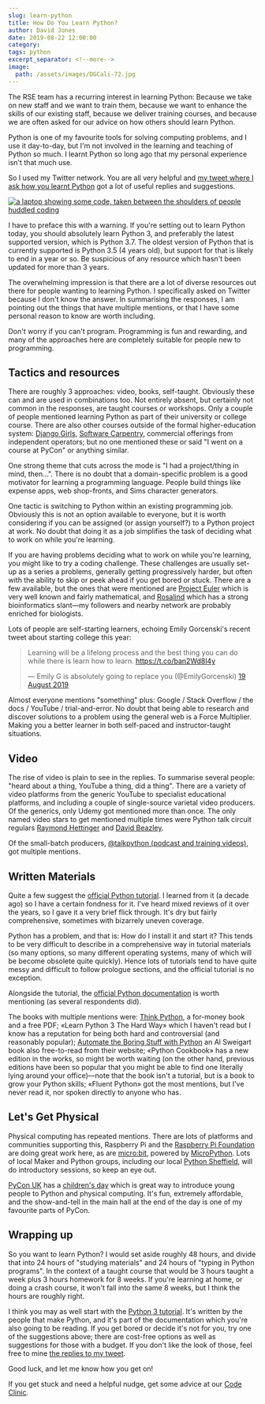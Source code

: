 ```yaml
--- 
slug: learn-python
title: How Do You Learn Python?
author: David Jones
date: 2019-08-22 12:00:00
category:
tags: python
excerpt_separator: <!--more-->
image:
  path: /assets/images/DGCali-72.jpg
---
```


The RSE team has a recurring interest in learning Python:
Because we take on new staff and we want to train them,
because we want to enhance the skills of our existing staff,
because we deliver training courses, and
because we are often asked for our advice on how others should
learn Python.

<!--more-->

Python is one of my favourite tools for solving computing
problems, and I use it day-to-day, but I'm not involved in the
learning and teaching of Python so much.
I learnt Python so long ago that my personal experience isn't
that much use.

So I used my Twitter network.
You are all very helpful and
[my tweet where I ask how you learnt
Python](https://twitter.com/drjtwit/status/1163843466528473088)
got a lot of useful replies and suggestions.

[![a laptop showing some code, taken between the shoulders of
people huddled coding](/assets/images/DGCali-72.jpg "Coding at
Django Girls Cali:
CC-BY-SA")](https://argentinaenpython.com/galeria/django-girls-cali/)

I have to preface this with a warning.
If you're setting out to learn Python today,
you should absolutely learn Python 3,
and preferably the latest supported version, which is Python 3.7.
The oldest version of Python that is currently supported is
Python 3.5 (4 years old),
but support for that is likely to end in a year or so.
Be suspicious of any resource which
hasn't been updated for more than 3 years.

The overwhelming impression is that there are a lot of diverse
resources out there for people wanting to learning Python.
I specifically asked on Twitter because I don't know the answer.
In summarising the responses, I am pointing out
the things that have multiple mentions,
or that I have some personal reason to know are worth including.

Don't worry if you can't program.
Programming is fun and rewarding, and many of the approaches
here are completely suitable for people new to programming.

## Tactics and resources

There are roughly 3 approaches: video, books, self-taught.
Obviously these can and are used in combinations too.
Not entirely absent, but certainly not common in the responses,
are taught courses or workshops.
Only a couple of people mentioned learning Python as
part of their university or college course.
There are also other courses outside of the formal
higher-education system:
[Django Girls](https://djangogirls.org/), [Software Carpentry](https://software-carpentry.org/),
commercial offerings from independent operators;
but no one mentioned these or said "I went on a course at PyCon" or
anything similar.

One strong theme that cuts across the mode is
"I had a project/thing in mind, then...".
There is no doubt that a domain-specific problem is
a good motivator for learning a programming language.
People build things like expense apps, web shop-fronts, and
Sims character generators.

One tactic is switching to Python within an existing programming job.
Obviously this is not an option available to everyone,
but it is worth considering if you can be assigned (or assign yourself?)
to a Python project at work.
No doubt that doing it as a job simplifies the task of deciding
what to work on while you're learning.

If you are having problems deciding what
to work on while you're learning,
you might like to try a coding challenge.
These challenges are usually set-up as a series a problems,
generally getting progressively harder, but often with the
ability to skip or peek ahead if you get bored or stuck.
There are a few available, but
the ones that were mentioned are [Project Euler](https://projecteuler.net/)
which is very well known and fairly mathematical, and
[Rosalind](http://rosalind.info) which has a strong bioinformatics
slant—my followers and nearby network are probably enriched for biologists.

Lots of people are self-starting learners,
echoing Emily Gorcenski's recent tweet about starting college this year:

<blockquote class="twitter-tweet" data-lang="en-gb"><p lang="en" dir="ltr">Learning will be a lifelong process and the best thing you can do while there is learn how to learn. <a href="https://t.co/ban2Wd8l4y">https://t.co/ban2Wd8l4y</a></p>&mdash; Emily G is absolutely going to replace you (@EmilyGorcenski) <a href="https://twitter.com/EmilyGorcenski/status/1163343747125583872?ref_src=twsrc%5Etfw">19 August 2019</a></blockquote>
<script async src="https://platform.twitter.com/widgets.js" charset="utf-8"></script>

Almost everyone mentions "something" plus:
Google / Stack Overflow / the docs / YouTube / trial-and-error.
No doubt that being able to research and discover
solutions to a problem using
the general web is a Force Multiplier.
Making you a better learner in
both self-paced and instructor-taught situations.

## Video

The rise of video is plain to see in the replies.
To summarise several people:
"heard about a thing, YouTube a thing, did a thing".
There are a variety of video platforms from
the generic YouTube to specialist educational platforms,
and including a couple of single-source varietal video producers.
Of the generics, only Udemy got mentioned more than once.
The only named video stars to get mentioned multiple times were
Python talk circuit regulars
[Raymond Hettinger](https://twitter.com/raymondh) and
[David Beazley](https://twitter.com/dabeaz).

Of the small-batch producers,
[@talkpython (podcast and training
videos)](https://twitter.com/talkpython), got multiple mentions.

## Written Materials

Quite a few suggest the [official Python
tutorial](https://docs.python.org/3/tutorial/index.html).
I learned from it (a decade ago) so I have a certain fondness for it.
I've heard mixed reviews of it over the years, so
I gave it a very brief flick through.
It's dry but fairly comprehensive,
sometimes with bizarrely uneven coverage.

Python has a problem, and that is:
How do I install it and start it?
This tends to be very difficult to describe
in a comprehensive way in tutorial materials
(so many options, so many different operating systems,
many of which will be become obsolete quite quickly).
Hence lots of tutorials tend to have
quite messy and difficult to follow prologue sections,
and the official tutorial is no exception.

Alongside the tutorial, the
[official Python documentation](https://docs.python.org/3/index.html)
is worth mentioning (as several respondents did).

The books with multiple mentions were:
[Think Python](https://greenteapress.com/wp/think-python-2e/), a
for-money book and a free PDF;
«Learn Python 3 The Hard Way» which I haven't read but I know
has a reputation for being both hard and controversial (and
reasonably popular);
[Automate the Boring Stuff with
Python](https://automatetheboringstuff.com/) an Al Sweigart book
also free-to-read from their website;
«Python Cookbook» has a new edition in the works,
so might be worth waiting (on the other hand, previous editions
have been so popular that you might be able to find one
literally lying around your office)—note that the book isn't a
tutorial, but is a book to grow your Python skills;
«Fluent Python» got the most mentions, but I've never read it,
nor spoken directly to anyone who has.

## Let's Get Physical

Physical computing has repeated mentions.
There are lots of platforms and communities supporting this,
Raspberry Pi and the
[Raspberry Pi Foundation](https://www.raspberrypi.org/)
are doing great work here, as are
[micro:bit](https://microbit.org/code/), powered by
[MicroPython](https://micropython.org/).
Lots of local Maker and Python groups, including our local
[Python Sheffield](https://twitter.com/pysheff),
will do introductory sessions, so keep an eye out.

[PyCon UK](https://2019.pyconuk.org/) has a [children's
day](https://2019.pyconuk.org/childrens-day/) which is great
way to introduce young people to Python and physical computing.
It's fun, extremely affordable, and
the show-and-tell in the main hall at the end of the day is
one of my favourite parts of PyCon.

## Wrapping up

So you want to learn Python?
I would set aside roughly 48 hours, and divide that into
24 hours of "studying materials" and
24 hours of "typing in Python programs".
In the context of a taught course that would be
3 hours taught a week plus 3 hours homework for 8 weeks.
If you're learning at home, or doing a crash course,
it won't fall into the same 8 weeks,
but I think the hours are roughly right.

I think you may as well start with the [Python 3
tutorial](https://docs.python.org/3/tutorial/index.html).
It's written by the people that make Python, and
it's part of the documentation which you're also going to be reading.
If you get bored or decide it's not for you,
try one of the suggestions above;
there are cost-free options as well as suggestions for those with a budget.
If you don't like the look of those, feel free to mine [the
replies to my
tweet](https://twitter.com/drjtwit/status/1163843466528473088).

Good luck, and let me know how you get on!

If you get stuck and need a helpful nudge,
get some advice at our [Code
Clinic](https://rse.shef.ac.uk/support/code-clinic/).
